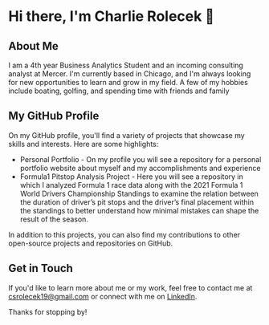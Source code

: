 # Hi there, I'm Charlie Rolecek 👋

## About Me

I am a 4th year Business Analytics Student and an incoming consulting analyst at Mercer. I'm currently based in Chicago, and I'm always looking for new opportunities to learn and grow in my field. A few of my hobbies include boating, golfing, and spending time with friends and family

## My GitHub Profile

On my GitHub profile, you'll find a variety of projects that showcase my skills and interests. Here are some highlights:

- Personal Portfolio - On my profile you will see a repository for a personal portfolio website about myself and my accomplishments and experience
- Formula1 Pitstop Analysis Project - Here you will see a repository in which I analyzed Formula 1 race data along with the 2021 Formula 1 World Drivers Championship Standings to examine the relation between the duration of driver’s pit stops and the driver’s final placement within the standings to better understand how minimal mistakes can shape the result of the season.

In addition to this projects, you can also find my contributions to other open-source projects and repositories on GitHub.

## Get in Touch

If you'd like to learn more about me or my work, feel free to contact me at csrolecek19@gmail.com or connect with me on [LinkedIn](https://www.linkedin.com/in/charlierolecek/).

Thanks for stopping by!
